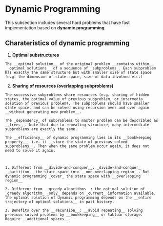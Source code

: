 # Dynamic Programming
This subsection includes several hard problems that have fast implementation based on __dynamic programming__. 

## Charateristics of dynamic programming

  1. __Optimal substructures__
  
    The __optimal solution__ of the original problem __contains within__ __optimal solutions__ of a sequence of _subproblems_. Each subproblem has exactly the same structure but with smaller size of state space (e.g. the dimension of state space, size of data involved etc.)


  2. __Sharing of resources (overlapping subproblems)__

    The successive subproblems share resources (e.g. sharing of hidden states, the optimal value of previous subproblem, or intermedia solution of previous problem). The subproblems should have smaller state space, and can be solved using recursion over and over again __without generating new problem__. 

    The _dependency_ of subproblems to master problem can be describled as __trees__. Note that due to repeating structure, many intermediate subproblems are exactly the same. 

    The __efficiency__ of dynamic programming lies in its __bookkeeping property__, i.e. it __store the state of previous solved subproblems__. Then when the same problem occur again, it does not need to solve it again. 



    1. Different from __divide-and-conquer__: _divide-and-conquer_ __partition__ the state space into __non-overlapping region__. But dynamic programming _cover_ the state space with __overlapping region__

    2. Different from __greedy algorithms__: the optimal solution of _greedy algorithm_ _only_ depends on _current_ information available. the optimal solution of dynamic programming depends on the __entire trajectory of optimal solutions__ in past history. 

    3. Benefits over the __recursion__: __avoid repeating__ solving previous solved problems by __bookkeeping__ or tabluar storage. Require __additional spaces__. 